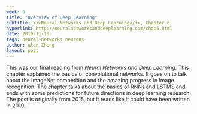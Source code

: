 ```yaml
---
week: 6
title: "Overview of Deep Learning"
subtitle: <i>Neural Networks and Deep Learning</i>, Chapter 6
hyperlink: http://neuralnetworksanddeeplearning.com/chap6.html
date: 2019-11-10
tags: neural-networks neurons
author: Alan Zheng
layout: post
---
```

This was our final reading from *Neural Networks and Deep Learning*. This
chapter explained the basics of convolutional networks. It goes on to talk
about the ImageNet competition and the amazing progress in image recognition.
The chapter talks about the basics of RNNs and LSTMS and ends with some
predictions for future directions in deep learning research. The post is
originally from 2015, but it reads like it could have been written in 2019.
